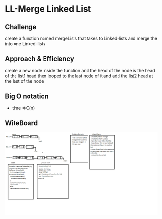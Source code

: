 # LL-Merge Linked List

## Challenge
create a function named mergeLists that takes to Linked-lists and merge the into one Linked-lists

## Approach & Efficiency
create a new node inside the function and the head of the node is the head of the list1 head then  looped to the last node of it  and add the list2 head at the last of the node

## Big O notation 
- time =>O(n)

## WiteBoard 
![whitboard](../../assest/merge.png)
